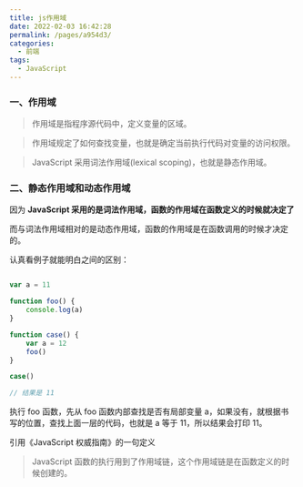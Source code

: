 ```yaml
---
title: js作用域
date: 2022-02-03 16:42:28
permalink: /pages/a954d3/
categories:
  - 前端
tags:
  - JavaScript
---
```


### 一、作用域

> 作用域是指程序源代码中，定义变量的区域。

> 作用域规定了如何查找变量，也就是确定当前执行代码对变量的访问权限。

> JavaScript 采用词法作用域(lexical scoping)，也就是静态作用域。

### 二、静态作用域和动态作用域

因为 **JavaScript 采用的是词法作用域，函数的作用域在函数定义的时候就决定了**

而与词法作用域相对的是动态作用域，函数的作用域是在函数调用的时候才决定的。

认真看例子就能明白之间的区别：

```js

var a = 11

function foo() {
    console.log(a)
}

function case() {
    var a = 12
    foo()
}

case()

// 结果是 11

```

执行 foo 函数，先从 foo 函数内部查找是否有局部变量 a，如果没有，就根据书写的位置，查找上面一层的代码，也就是 a 等于 11，所以结果会打印 11。

引用《JavaScript 权威指南》的一句定义

> JavaScript 函数的执行用到了作用域链，这个作用域链是在函数定义的时候创建的。
